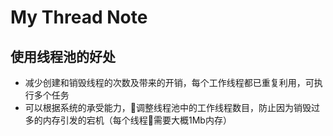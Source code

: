 # My Thread Note

## 使用线程池的好处
  * 减少创建和销毁线程的次数及带来的开销，每个工作线程都已重复利用，可执行多个任务
  * 可以根据系统的承受能力，调整线程池中的工作线程数目，防止因为销毁过多的内存引发的宕机（每个线程需要大概1Mb内存）
